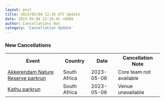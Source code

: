 ```yaml
---
layout: post
title: 2023/05/04 12:26 UTC Update
date: 2023-05-04 12:26:41 +0000
author: Cancellations Bot
category: 'Cancellation Update'
---
```


<h3>New Cancellations</h3>
<div class='hscrollable'>
<table style='width: 100%'>
    <tr>
        <th>Event</th>
        <th>Country</th>
        <th>Date</th>
        <th>Cancellation Note</th>
    </tr>
    <tr>
        <td><a href="https://www.parkrun.co.za/akkerendamnaturereserve">Akkerendam Nature Reserve parkrun</a></td>
        <td>South Africa</td>
        <td>2023-05-06</td>
        <td>Core team not available</td>
    </tr>
    <tr>
        <td><a href="https://www.parkrun.co.za/kathu">Kathu parkrun</a></td>
        <td>South Africa</td>
        <td>2023-05-06</td>
        <td>Venue unavailable</td>
    </tr>
</table>
</div>
